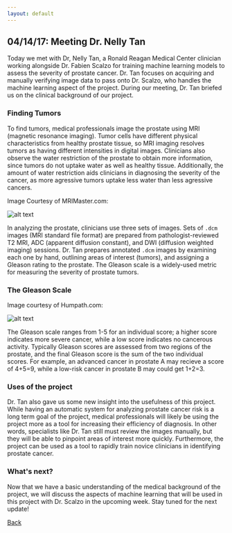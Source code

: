 ```yaml
---
layout: default
---
```


## 04/14/17: Meeting Dr. Nelly Tan

Today we met with Dr, Nelly Tan, a Ronald Reagan Medical Center clinician working alongside Dr. Fabien Scalzo for training machine learning models to assess the severity of prostate cancer. Dr. Tan focuses on acquiring and manually verifying image data to pass onto Dr. Scalzo, who handles the machine learning aspect of the project. During our meeting, Dr. Tan briefed us on the clinical background of our project. 

### Finding Tumors

To find tumors, medical professionals image the prostate using MRI (magnetic resonance imaging). Tumor cells have different physical characteristics from healthy prostate tissue, so MRI imaging resolves tumors as having different intensities in digital images. Clinicians also observe the water restriction of the prostate to obtain more information, since tumors do not uptake water as well as healthy tissue. Additionally, the amount of water restriction aids clinicians in diagnosing the severity of the cancer, as more agressive tumors uptake less water than less agressive cancers.

Image Courtesy of MRIMaster.com:

![alt text](https://github.com/ardunn/cs188/blob/master/docs/041417%20example%20prostate%20mri.jpg "Example Prostate T2 MRI")

In analyzing the prostate, clinicians use three sets of images. Sets of `.dcm` images (MRI standard file format) are prepared from pathologist-reviewed T2 MRI, ADC (apparent diffusion constant), and DWI (diffusion weighted imaging) sessions. Dr. Tan prepares annotated `.dcm` images by examining each one by hand, outlining areas of interest (tumors), and assigning a Gleason rating to the prostate. The Gleason scale is a widely-used metric for measuring the severity of prostate tumors. 

### The Gleason Scale

Image courtesy of Humpath.com:

![alt text](https://github.com/ardunn/cs188/blob/master/docs/041417%20gleason%20scale.jpg "Gleason Scale")

The Gleason scale ranges from 1-5 for an individual score; a higher score indicates more severe cancer, while a low score indicates no cancerous activity. Typically Gleason scores are assessed from two regions of the prostate, and the final Gleason score is the sum of the two individual scores. For example, an advanced cancer in prostate A may recieve a score of 4+5=9, while a low-risk cancer in prostate B may could get 1+2=3.

### Uses of the project

Dr. Tan also gave us some new insight into the usefulness of this project. While having an automatic system for analyzing prostate cancer risk is a long term goal of the project, medical professionals will likely be using the project more as a tool for increasing their efficiency of diagnosis. In other words, specialists like Dr. Tan still must review the images manually, but they will be able to pinpoint areas of interest more quickly. Furthermore, the project can be used as a tool to rapidly train novice clinicians in identifying prostate cancer. 

### What's next?
Now that we have a basic understanding of the medical background of the project, we will discuss the aspects of machine learning that will be used in this project with Dr. Scalzo in the upcoming week. Stay tuned for the next update!

[Back](./)
